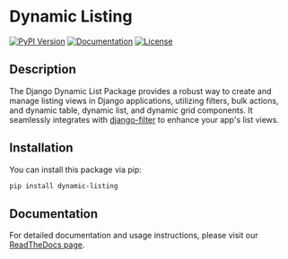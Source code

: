 # Dynamic Listing
[![PyPI Version](https://img.shields.io/pypi/v/dynamic-listing)](https://pypi.org/project/dynamic-listing/)
[![Documentation](https://img.shields.io/badge/documentation-ReadTheDocs-blue.svg)](https://your-package-docs-link-here.com)
[![License](https://img.shields.io/badge/license-MIT-green.svg)](https://opensource.org/licenses/MIT)


## Description

The Django Dynamic List Package provides a robust way to create and manage listing views in Django applications, utilizing filters, bulk actions, and dynamic table, dynamic list, and dynamic grid components. It seamlessly integrates with [django-filter](https://django-filter.readthedocs.io/) to enhance your app's list views.

## Installation

You can install this package via pip:

```bash
pip install dynamic-listing
```

## Documentation

For detailed documentation and usage instructions, please visit our [ReadTheDocs page](https://dynamic-listing.readthedocs.io).
